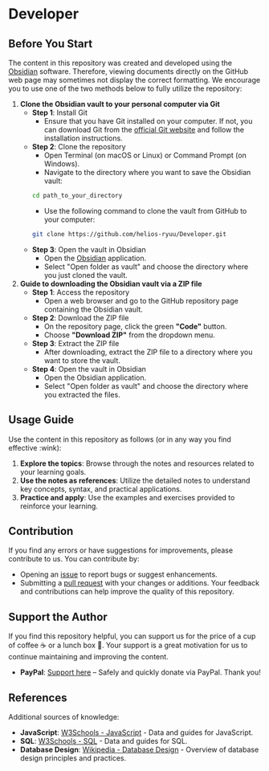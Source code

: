 # Developer
## Before You Start
The content in this repository was created and developed using the [Obsidian](https://obsidian.md/) software. Therefore, viewing documents directly on the GitHub web page may sometimes not display the correct formatting. We encourage you to use one of the two methods below to fully utilize the repository:
1. **Clone the Obsidian vault to your personal computer via Git**
    - **Step 1**: Install Git
        - Ensure that you have Git installed on your computer. If not, you can download Git from the [official Git website](https://git-scm.com/) and follow the installation instructions.
    - **Step 2**: Clone the repository
        - Open Terminal (on macOS or Linux) or Command Prompt (on Windows).
        - Navigate to the directory where you want to save the Obsidian vault:
		```bash
		cd path_to_your_directory
		```
        - Use the following command to clone the vault from GitHub to your computer:
		```bash
	    git clone https://github.com/helios-ryuu/Developer.git
		```
    - **Step 3**: Open the vault in Obsidian
        - Open the [Obsidian](https://obsidian.md/) application.
        - Select "Open folder as vault" and choose the directory where you just cloned the vault.
2. **Guide to downloading the Obsidian vault via a ZIP file**
    - **Step 1**: Access the repository
        - Open a web browser and go to the GitHub repository page containing the Obsidian vault.
    - **Step 2**: Download the ZIP file
        - On the repository page, click the green **"Code"** button.
        - Choose **"Download ZIP"** from the dropdown menu.
    - **Step 3**: Extract the ZIP file
        - After downloading, extract the ZIP file to a directory where you want to store the vault.
    - **Step 4**: Open the vault in Obsidian
        - Open the Obsidian application.
        - Select "Open folder as vault" and choose the directory where you extracted the files.
## Usage Guide
Use the content in this repository as follows (or in any way you find effective :wink):
1. **Explore the topics**: Browse through the notes and resources related to your learning goals.
2. **Use the notes as references**: Utilize the detailed notes to understand key concepts, syntax, and practical applications.
3. **Practice and apply**: Use the examples and exercises provided to reinforce your learning.
## Contribution
If you find any errors or have suggestions for improvements, please contribute to us. You can contribute by:
- Opening an [issue](https://github.com/helios-ryuu/Developer/issues) to report bugs or suggest enhancements.
- Submitting a [pull request](https://github.com/helios-ryuu/Developer/pulls) with your changes or additions.
Your feedback and contributions can help improve the quality of this repository.
## Support the Author
If you find this repository helpful, you can support us for the price of a cup of coffee :coffee: or a lunch box :bento:. Your support is a great motivation for us to continue maintaining and improving the content.
- **PayPal**: [Support here](https://paypal.me/heliosngo) – Safely and quickly donate via PayPal. Thank you!
## References
Additional sources of knowledge:
- **JavaScript**: [W3Schools - JavaScript](https://www.w3schools.com/js/) - Data and guides for JavaScript.
- **SQL**: [W3Schools - SQL](https://www.w3schools.com/sql/) - Data and guides for SQL.
- **Database Design**: [Wikipedia - Database Design](https://en.wikipedia.org/wiki/Database_design) - Overview of database design principles and practices.